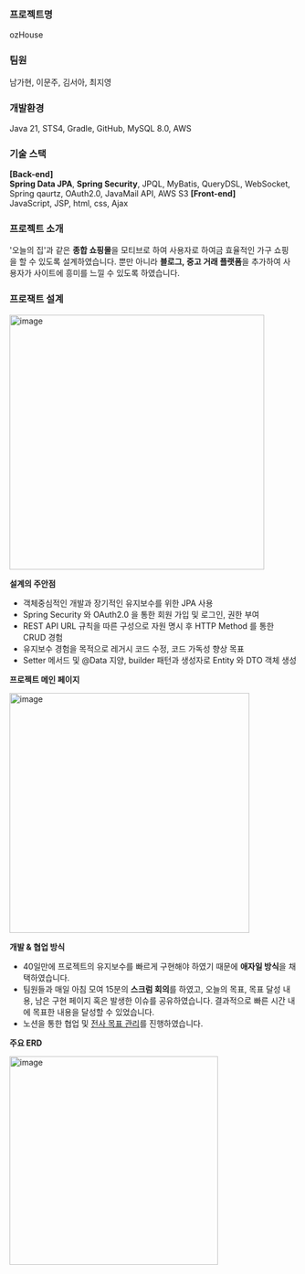 ### 프로젝트명 
ozHouse

### 팀원
남가현, 이문주, 김서아, 최지영

### 개발환경
Java 21, STS4, Gradle, GitHub, MySQL 8.0, AWS

### 기술 스택
**[Back-end]**
**Spring Data JPA**, **Spring Security**, JPQL, MyBatis, QueryDSL, WebSocket, Spring qaurtz, OAuth2.0, JavaMail API, AWS S3
**[Front-end]**
JavaScript, JSP, html, css, Ajax

### 프로젝트 소개
'오늘의 집'과 같은 **종합 쇼핑몰**을 모티브로 하여 사용자로 하여금 효율적인 가구 쇼핑을 할 수 있도록 설계하였습니다. 뿐만 아니라 **블로그, 중고 거래 플랫폼**을 추가하여 사용자가 사이트에 흥미를 느낄 수 있도록 하였습니다.

### 프로잭트 설계

<img width="446" alt="image" src="https://github.com/gahyunseoul/ozHouse/assets/123463416/1509b880-7676-47e6-b917-669f0529c747">

**설계의 주안점**
- 객체중심적인 개발과 장기적인 유지보수를 위한 JPA 사용
- Spring Security 와 OAuth2.0 을 통한 회원 가입 및 로그인, 권한 부여
- REST API URL 규칙을 따른 구성으로 자원 명시 후 HTTP Method 를 통한 CRUD 경험
- 유지보수 경험을 목적으로 레거시 코드 수정, 코드 가독성 향상 목표
- Setter 메서드 및 @Data 지양, builder 패턴과 생성자로 Entity 와 DTO 객체 생성

**프로젝트 메인 페이지**

<img width="420" alt="image" src="https://github.com/gahyunseoul/ozHouse/assets/123463416/077d280c-adef-4ba1-91e4-b5aee9223298">

**개발 & 협업 방식**
- 40일만에 프로젝트의 유지보수를 빠르게 구현해야 하였기 때문에 **애자일 방식**을 채택하였습니다.
- 팀원들과 매일 아침 모여 15분의 **스크럼 회의**를 하였고, 오늘의 목표, 목표 달성 내용, 남은 구현 페이지 혹은 발생한 이슈를 공유하였습니다. 결과적으로 빠른 시간 내에 목표한 내용을 달성할 수 있었습니다.
- 노션을 통한 협업 및 [전사 목표 관리](https://www.notion.so/Oz-883d1cad929a48a0b5ff7fe9b0ee18dd?pvs=21)를 진행하였습니다.

**주요 ERD**

<img width="365" alt="image" src="https://github.com/gahyunseoul/ozHouse/assets/123463416/5a794811-65f7-4cec-99f2-d68b169fa765">
